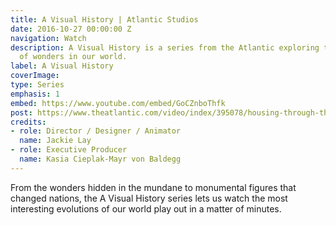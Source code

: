 ```yaml
---
title: A Visual History | Atlantic Studios
date: 2016-10-27 00:00:00 Z
navigation: Watch
description: A Visual History is a series from the Atlantic exploring the evolution
  of wonders in our world.
label: A Visual History
coverImage: 
type: Series
emphasis: 1
embed: https://www.youtube.com/embed/GoCZnboThfk
post: https://www.theatlantic.com/video/index/395078/housing-through-the-centuries/
credits:
- role: Director / Designer / Animator
  name: Jackie Lay
- role: Executive Producer
  name: Kasia Cieplak-Mayr von Baldegg
---
```


From the wonders hidden in the mundane to monumental figures that changed nations, the A Visual History series lets us watch the most interesting evolutions of our world play out in a matter of minutes.
